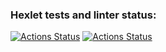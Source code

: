 ### Hexlet tests and linter status:
[![Actions Status](https://github.com/SquanchInHere/rails-project-64/actions/workflows/hexlet-check.yml/badge.svg)](https://github.com/SquanchInHere/rails-project-64/actions)
[![Actions Status](https://github.com/SquanchInHere/rails-project-64/actions/workflows/ci.yml/badge.svg)](https://github.com/SquanchInHere/rails-project-64/actions)